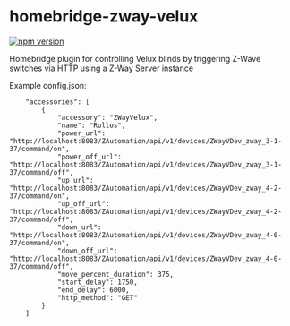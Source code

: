 # homebridge-zway-velux
[![npm version](https://badge.fury.io/js/homebridge-zway-velux.svg)](https://badge.fury.io/js/homebridge-zway-velux)

Homebridge plugin for controlling Velux blinds by triggering Z-Wave switches via HTTP using a Z-Way Server instance

Example config.json:

```
    "accessories": [
        {
            "accessory": "ZWayVelux",
            "name": "Rollos",
            "power_url": "http://localhost:8083/ZAutomation/api/v1/devices/ZWayVDev_zway_3-1-37/command/on",
            "power_off_url": "http://localhost:8083/ZAutomation/api/v1/devices/ZWayVDev_zway_3-1-37/command/off",
            "up_url": "http://localhost:8083/ZAutomation/api/v1/devices/ZWayVDev_zway_4-2-37/command/on",
            "up_off_url": "http://localhost:8083/ZAutomation/api/v1/devices/ZWayVDev_zway_4-2-37/command/off",
            "down_url": "http://localhost:8083/ZAutomation/api/v1/devices/ZWayVDev_zway_4-0-37/command/on",
            "down_off_url": "http://localhost:8083/ZAutomation/api/v1/devices/ZWayVDev_zway_4-0-37/command/off",
            "move_percent_duration": 375,
            "start_delay": 1750,
            "end_delay": 6000,
            "http_method": "GET"
        } 
    ]

```

